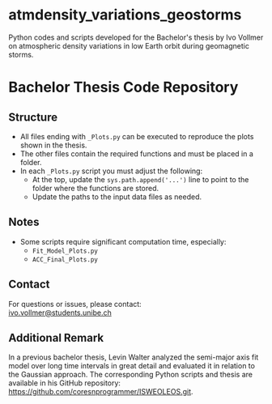 # atmdensity_variations_geostorms
Python codes and scripts developed for the Bachelor's thesis by Ivo Vollmer on atmospheric density variations in low Earth orbit during geomagnetic storms.

# Bachelor Thesis Code Repository

## Structure
- All files ending with `_Plots.py` can be executed to reproduce the plots shown in the thesis.
- The other files contain the required functions and must be placed in a folder.
- In each `_Plots.py` script you must adjust the following:
  - At the top, update the `sys.path.append('...')` line to point to the folder where the functions are stored.
  - Update the paths to the input data files as needed.

## Notes
- Some scripts require significant computation time, especially:
  - `Fit_Model_Plots.py`
  - `ACC_Final_Plots.py`

## Contact
For questions or issues, please contact:  
ivo.vollmer@students.unibe.ch


## Additional Remark
In a previous bachelor thesis, Levin Walter analyzed the semi-major axis fit model over long time intervals in great detail and evaluated it in relation to the Gaussian approach. The corresponding Python scripts and thesis are available in his GitHub repository: https://github.com/coresnprogrammer/ISWEOLEOS.git.
